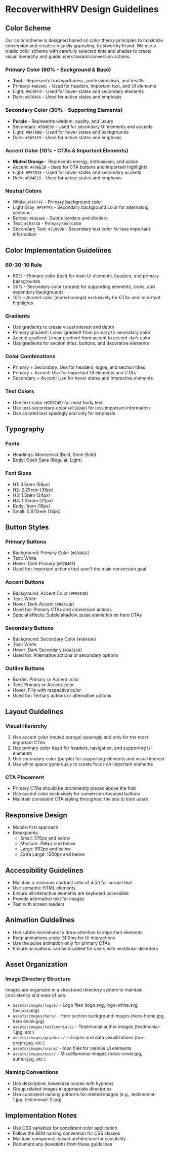 # RecoverwithHRV Design Guidelines

## Color Scheme

Our color scheme is designed based on color theory principles to maximize conversion and create a visually appealing, trustworthy brand. We use a triadic color scheme with carefully selected tints and shades to create visual hierarchy and guide users toward conversion actions.

### Primary Color (60% - Background & Base)
- **Teal** - Represents trustworthiness, professionalism, and health
- Primary: `#0D8A8C` - Used for headers, important text, and UI elements
- Light: `#5CBFC0` - Used for hover states and secondary elements
- Dark: `#076466` - Used for active states and emphasis

### Secondary Color (30% - Supporting Elements)
- **Purple** - Represents wisdom, quality, and luxury
- Secondary: `#5B4E96` - Used for secondary UI elements and accents
- Light: `#8A7EBB` - Used for hover states and backgrounds
- Dark: `#3A3169` - Used for active states and emphasis

### Accent Color (10% - CTAs & Important Elements)
- **Muted Orange** - Represents energy, enthusiasm, and action
- Accent: `#F06E3B` - Used for CTA buttons and important highlights
- Light: `#F59D7A` - Used for hover states and secondary accents
- Dark: `#D04E1B` - Used for active states and emphasis

### Neutral Colors
- White: `#FFFFFF` - Primary background color
- Light Gray: `#F5F7FA` - Secondary background color for alternating sections
- Border: `#E5E8ED` - Subtle borders and dividers
- Text: `#2D3748` - Primary text color
- Secondary Text: `#718096` - Secondary text color for less important information

## Color Implementation Guidelines

### 60-30-10 Rule
- 60% - Primary color (teal) for main UI elements, headers, and primary backgrounds
- 30% - Secondary color (purple) for supporting elements, icons, and secondary backgrounds
- 10% - Accent color (muted orange) exclusively for CTAs and important highlights

### Gradients
- Use gradients to create visual interest and depth
- Primary gradient: Linear gradient from primary to secondary color
- Accent gradient: Linear gradient from accent to accent-dark color
- Use gradients for section titles, buttons, and decorative elements

### Color Combinations
- Primary + Secondary: Use for headers, logos, and section titles
- Primary + Accent: Use for important UI elements and CTAs
- Secondary + Accent: Use for hover states and interactive elements

### Text Colors
- Use text-color (`#2D3748`) for most body text
- Use text-secondary-color (`#718096`) for less important information
- Use colored text sparingly and only for emphasis

## Typography

### Fonts
- Headings: Montserrat (Bold, Semi-Bold)
- Body: Open Sans (Regular, Light)

### Font Sizes
- H1: 3.5rem (56px)
- H2: 2.25rem (36px)
- H3: 1.5rem (24px)
- H4: 1.25rem (20px)
- Body: 1rem (16px)
- Small: 0.875rem (14px)

## Button Styles

### Primary Buttons
- Background: Primary Color (`#0D8A8C`)
- Text: White
- Hover: Dark Primary (`#076466`)
- Used for: Important actions that aren't the main conversion goal

### Accent Buttons
- Background: Accent Color (`#F06E3B`)
- Text: White
- Hover: Dark Accent (`#D04E1B`)
- Used for: Primary CTAs and conversion actions
- Special effects: Subtle shadow, pulse animation on hero CTAs

### Secondary Buttons
- Background: Secondary Color (`#5B4E96`)
- Text: White
- Hover: Dark Secondary (`#3A3169`)
- Used for: Alternative actions or secondary options

### Outline Buttons
- Border: Primary or Accent color
- Text: Primary or Accent color
- Hover: Fills with respective color
- Used for: Tertiary actions or alternative options

## Layout Guidelines

### Visual Hierarchy
1. Use accent color (muted orange) sparingly and only for the most important CTAs
2. Use primary color (teal) for headers, navigation, and supporting UI elements
3. Use secondary color (purple) for supporting elements and visual interest
4. Use white space generously to create focus on important elements

### CTA Placement
- Primary CTAs should be prominently placed above the fold
- Use accent color exclusively for conversion-focused buttons
- Maintain consistent CTA styling throughout the site to train users

## Responsive Design

- Mobile-first approach
- Breakpoints:
  - Small: 576px and below
  - Medium: 768px and below
  - Large: 992px and below
  - Extra Large: 1200px and below

## Accessibility Guidelines

- Maintain a minimum contrast ratio of 4.5:1 for normal text
- Use semantic HTML elements
- Ensure all interactive elements are keyboard accessible
- Provide alternative text for images
- Test with screen readers

## Animation Guidelines

- Use subtle animations to draw attention to important elements
- Keep animations under 300ms for UI interactions
- Use the pulse animation only for primary CTAs
- Ensure animations can be disabled for users with vestibular disorders

## Asset Organization

### Image Directory Structure
Images are organized in a structured directory system to maintain consistency and ease of use:

- `assets/images/logos/` - Logo files (logo.svg, logo-white.svg, favicon.png)
- `assets/images/hero/` - Hero section background images (hero-home.jpg, hero-book.jpg)
- `assets/images/testimonials/` - Testimonial author images (testimonial-1.jpg, etc.)
- `assets/images/graphics/` - Graphs and data visualizations (hrv-graph.jpg, etc.)
- `assets/images/icons/` - Icon files for various UI elements
- `assets/images/misc/` - Miscellaneous images (book-cover.jpg, author.jpg, etc.)

### Naming Conventions
- Use descriptive, lowercase names with hyphens
- Group related images in appropriate directories
- Use consistent naming patterns for related images (e.g., testimonial-1.jpg, testimonial-2.jpg)

## Implementation Notes

- Use CSS variables for consistent color application
- Follow the BEM naming convention for CSS classes
- Maintain component-based architecture for scalability
- Document any deviations from these guidelines 